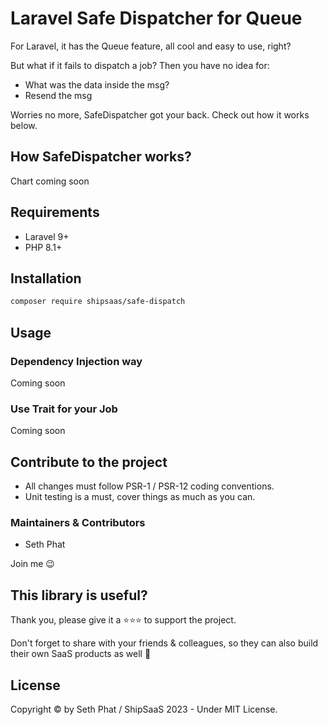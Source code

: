 # Laravel Safe Dispatcher for Queue

For Laravel, it has the Queue feature, all cool and easy to use, right?

But what if it fails to dispatch a job? Then you have no idea for:

- What was the data inside the msg?
- Resend the msg

Worries no more, SafeDispatcher got your back. Check out how it works below.

## How SafeDispatcher works?

Chart coming soon

## Requirements
- Laravel 9+
- PHP 8.1+

## Installation

```bash
composer require shipsaas/safe-dispatch
```

## Usage

### Dependency Injection way

Coming soon

### Use Trait for your Job

Coming soon

## Contribute to the project
- All changes must follow PSR-1 / PSR-12 coding conventions.
- Unit testing is a must, cover things as much as you can.

### Maintainers & Contributors
- Seth Phat

Join me 😉

## This library is useful?
Thank you, please give it a ⭐️⭐️⭐️ to support the project.

Don't forget to share with your friends & colleagues, so they can also build their own SaaS products as well 🚀

## License
Copyright © by Seth Phat / ShipSaaS 2023 - Under MIT License.
